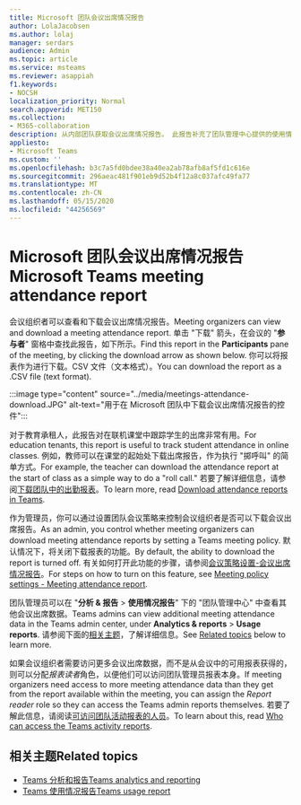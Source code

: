 ```yaml
---
title: Microsoft 团队会议出席情况报告
author: LolaJacobsen
ms.author: lolaj
manager: serdars
audience: Admin
ms.topic: article
ms.service: msteams
ms.reviewer: asappiah
f1.keywords:
- NOCSH
localization_priority: Normal
search.appverid: MET150
ms.collection:
- M365-collaboration
description: 从内部团队获取会议出席情况报告。 此报告补充了团队管理中心提供的使用情况报告。
appliesto:
- Microsoft Teams
ms.custom: ''
ms.openlocfilehash: b3c7a5fd0bdee38a40ea2ab78afb8af5fd1c616e
ms.sourcegitcommit: 296aeac481f901eb9d52b4f12a8c037afc49fa77
ms.translationtype: MT
ms.contentlocale: zh-CN
ms.lasthandoff: 05/15/2020
ms.locfileid: "44256569"
---
```

# <a name="microsoft-teams-meeting-attendance-report"></a><span data-ttu-id="2a4c8-104">Microsoft 团队会议出席情况报告</span><span class="sxs-lookup"><span data-stu-id="2a4c8-104">Microsoft Teams meeting attendance report</span></span>

<span data-ttu-id="2a4c8-105">会议组织者可以查看和下载会议出席情况报告。</span><span class="sxs-lookup"><span data-stu-id="2a4c8-105">Meeting organizers can view and download a meeting attendance report.</span></span> <span data-ttu-id="2a4c8-106">单击 "下载" 箭头，在会议的 "**参与者**" 窗格中查找此报告，如下所示。</span><span class="sxs-lookup"><span data-stu-id="2a4c8-106">Find this report in the **Participants** pane of the meeting, by clicking the download arrow as shown below.</span></span> <span data-ttu-id="2a4c8-107">你可以将报表作为进行下载。CSV 文件（文本格式）。</span><span class="sxs-lookup"><span data-stu-id="2a4c8-107">You can download the report as a .CSV file (text format).</span></span>

:::image type="content" source="../media/meetings-attendance-download.JPG" alt-text="用于在 Microsoft 团队中下载会议出席情况报告的控件":::

<span data-ttu-id="2a4c8-109">对于教育承租人，此报告对在联机课堂中跟踪学生的出席非常有用。</span><span class="sxs-lookup"><span data-stu-id="2a4c8-109">For education tenants, this report is useful to track student attendance in online classes.</span></span> <span data-ttu-id="2a4c8-110">例如，教师可以在课堂的起始处下载出席报告，作为执行 "掷呼叫" 的简单方式。</span><span class="sxs-lookup"><span data-stu-id="2a4c8-110">For example, the teacher can download the attendance report at the start of class as a simple way to do a "roll call."</span></span> <span data-ttu-id="2a4c8-111">若要了解详细信息，请参阅[下载团队中的出勤报表](https://support.office.com/article/download-attendance-reports-in-teams-ae7cf170-530c-47d3-84c1-3aedac74d310)。</span><span class="sxs-lookup"><span data-stu-id="2a4c8-111">To learn more, read [Download attendance reports in Teams](https://support.office.com/article/download-attendance-reports-in-teams-ae7cf170-530c-47d3-84c1-3aedac74d310).</span></span>

<span data-ttu-id="2a4c8-112">作为管理员，你可以通过设置团队会议策略来控制会议组织者是否可以下载会议出席报告。</span><span class="sxs-lookup"><span data-stu-id="2a4c8-112">As an admin, you control whether meeting organizers can download meeting attendance reports by setting a Teams meeting policy.</span></span> <span data-ttu-id="2a4c8-113">默认情况下，将关闭下载报表的功能。</span><span class="sxs-lookup"><span data-stu-id="2a4c8-113">By default, the ability to download the report is turned off.</span></span> <span data-ttu-id="2a4c8-114">有关如何打开此功能的步骤，请参阅[会议策略设置-会议出席情况报告](../meeting-policies-in-teams.md#meeting-policy-settings---meeting-attendance-report)。</span><span class="sxs-lookup"><span data-stu-id="2a4c8-114">For steps on how to turn on this feature, see [Meeting policy settings - Meeting attendance report](../meeting-policies-in-teams.md#meeting-policy-settings---meeting-attendance-report).</span></span>

<span data-ttu-id="2a4c8-115">团队管理员可以在 "**分析 & 报告**  >  **使用情况报告**" 下的 "团队管理中心" 中查看其他会议出席数据。</span><span class="sxs-lookup"><span data-stu-id="2a4c8-115">Teams admins can view additional meeting attendance data in the Teams admin center, under **Analytics & reports** > **Usage reports**.</span></span> <span data-ttu-id="2a4c8-116">请参阅下面的[相关主题](#related-topics)，了解详细信息。</span><span class="sxs-lookup"><span data-stu-id="2a4c8-116">See [Related topics](#related-topics) below to learn more.</span></span>

<span data-ttu-id="2a4c8-117">如果会议组织者需要访问更多会议出席数据，而不是从会议中的可用报表获得的，则可以分配*报表读者*角色，以便他们可以访问团队管理员报表本身。</span><span class="sxs-lookup"><span data-stu-id="2a4c8-117">If meeting organizers need access to more meeting attendance data than they get from the report available within the meeting, you can assign the *Report reader* role so they can access the Teams admin reports themselves.</span></span> <span data-ttu-id="2a4c8-118">若要了解此信息，请阅读[可访问团队活动报表的人员](../teams-activity-reports.md#who-can-access-the-teams-activity-reports)。</span><span class="sxs-lookup"><span data-stu-id="2a4c8-118">To learn about this, read [Who can access the Teams activity reports](../teams-activity-reports.md#who-can-access-the-teams-activity-reports).</span></span> 

## <a name="related-topics"></a><span data-ttu-id="2a4c8-119">相关主题</span><span class="sxs-lookup"><span data-stu-id="2a4c8-119">Related topics</span></span>

- [<span data-ttu-id="2a4c8-120">Teams 分析和报告</span><span class="sxs-lookup"><span data-stu-id="2a4c8-120">Teams analytics and reporting</span></span>](teams-reporting-reference.md)
- [<span data-ttu-id="2a4c8-121">Teams 使用情况报告</span><span class="sxs-lookup"><span data-stu-id="2a4c8-121">Teams usage report</span></span>](teams-usage-report.md)

